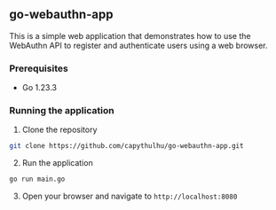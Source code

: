 ## go-webauthn-app

This is a simple web application that demonstrates how to use the WebAuthn API to register and authenticate users using a web browser.

### Prerequisites
- Go 1.23.3

### Running the application
1. Clone the repository
```bash
git clone https://github.com/capythulhu/go-webauthn-app.git
```
2. Run the application
```bash
go run main.go
```
3. Open your browser and navigate to `http://localhost:8080`
